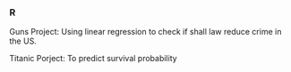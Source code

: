 ### R 
Guns Project:
Using linear regression to check if shall law reduce crime in the US.

Titanic Porject:
To predict survival probability
